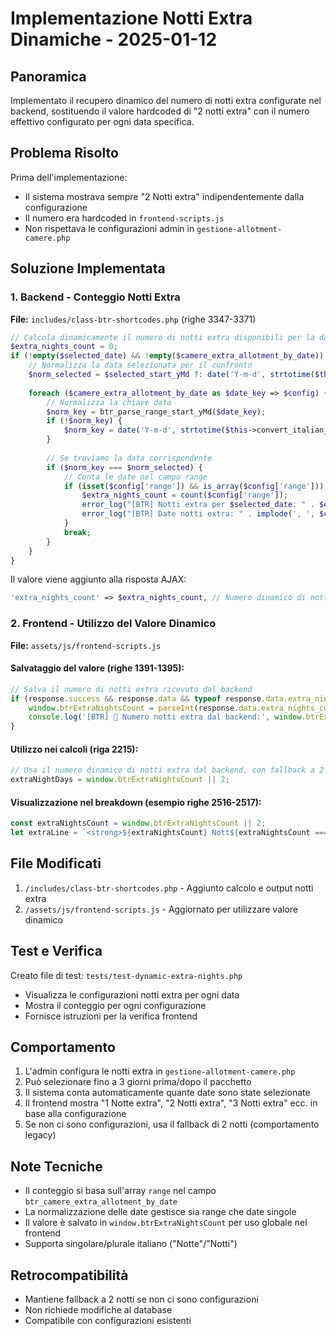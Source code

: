 # Implementazione Notti Extra Dinamiche - 2025-01-12

## Panoramica
Implementato il recupero dinamico del numero di notti extra configurate nel backend, sostituendo il valore hardcoded di "2 notti extra" con il numero effettivo configurato per ogni data specifica.

## Problema Risolto
Prima dell'implementazione:
- Il sistema mostrava sempre "2 Notti extra" indipendentemente dalla configurazione
- Il numero era hardcoded in `frontend-scripts.js`
- Non rispettava le configurazioni admin in `gestione-allotment-camere.php`

## Soluzione Implementata

### 1. Backend - Conteggio Notti Extra
**File:** `includes/class-btr-shortcodes.php` (righe 3347-3371)

```php
// Calcola dinamicamente il numero di notti extra disponibili per la data selezionata
$extra_nights_count = 0;
if (!empty($selected_date) && !empty($camere_extra_allotment_by_date)) {
    // Normalizza la data selezionata per il confronto
    $norm_selected = $selected_start_yMd ?: date('Y-m-d', strtotime($this->convert_italian_date_to_english($selected_date)));
    
    foreach ($camere_extra_allotment_by_date as $date_key => $config) {
        // Normalizza la chiave data
        $norm_key = btr_parse_range_start_yMd($date_key);
        if (!$norm_key) {
            $norm_key = date('Y-m-d', strtotime($this->convert_italian_date_to_english($date_key)));
        }
        
        // Se troviamo la data corrispondente
        if ($norm_key === $norm_selected) {
            // Conta le date nel campo range
            if (isset($config['range']) && is_array($config['range'])) {
                $extra_nights_count = count($config['range']);
                error_log("[BTR] Notti extra per $selected_date: " . $extra_nights_count . " notti");
                error_log("[BTR] Date notti extra: " . implode(', ', $config['range']));
            }
            break;
        }
    }
}
```

Il valore viene aggiunto alla risposta AJAX:
```php
'extra_nights_count' => $extra_nights_count, // Numero dinamico di notti extra disponibili
```

### 2. Frontend - Utilizzo del Valore Dinamico
**File:** `assets/js/frontend-scripts.js`

#### Salvataggio del valore (righe 1391-1395):
```javascript
// Salva il numero di notti extra ricevuto dal backend
if (response.success && response.data && typeof response.data.extra_nights_count !== 'undefined') {
    window.btrExtraNightsCount = parseInt(response.data.extra_nights_count, 10) || 0;
    console.log('[BTR] 📅 Numero notti extra dal backend:', window.btrExtraNightsCount);
}
```

#### Utilizzo nei calcoli (riga 2215):
```javascript
// Usa il numero dinamico di notti extra dal backend, con fallback a 2
extraNightDays = window.btrExtraNightsCount || 2;
```

#### Visualizzazione nel breakdown (esempio righe 2516-2517):
```javascript
const extraNightsCount = window.btrExtraNightsCount || 2;
let extraLine = `<strong>${extraNightsCount} Nott${extraNightsCount === 1 ? 'e' : 'i'} extra</strong> ${extraNightDateLabel ? ' del ' + extraNightDateLabel : ''} <strong>${btrFormatPrice(extraNightPP)}</strong> a persona`;
```

## File Modificati
1. `/includes/class-btr-shortcodes.php` - Aggiunto calcolo e output notti extra
2. `/assets/js/frontend-scripts.js` - Aggiornato per utilizzare valore dinamico

## Test e Verifica
Creato file di test: `tests/test-dynamic-extra-nights.php`
- Visualizza le configurazioni notti extra per ogni data
- Mostra il conteggio per ogni configurazione
- Fornisce istruzioni per la verifica frontend

## Comportamento
1. L'admin configura le notti extra in `gestione-allotment-camere.php`
2. Può selezionare fino a 3 giorni prima/dopo il pacchetto
3. Il sistema conta automaticamente quante date sono state selezionate
4. Il frontend mostra "1 Notte extra", "2 Notti extra", "3 Notti extra" ecc. in base alla configurazione
5. Se non ci sono configurazioni, usa il fallback di 2 notti (comportamento legacy)

## Note Tecniche
- Il conteggio si basa sull'array `range` nel campo `btr_camere_extra_allotment_by_date`
- La normalizzazione delle date gestisce sia range che date singole
- Il valore è salvato in `window.btrExtraNightsCount` per uso globale nel frontend
- Supporta singolare/plurale italiano ("Notte"/"Notti")

## Retrocompatibilità
- Mantiene fallback a 2 notti se non ci sono configurazioni
- Non richiede modifiche al database
- Compatibile con configurazioni esistenti